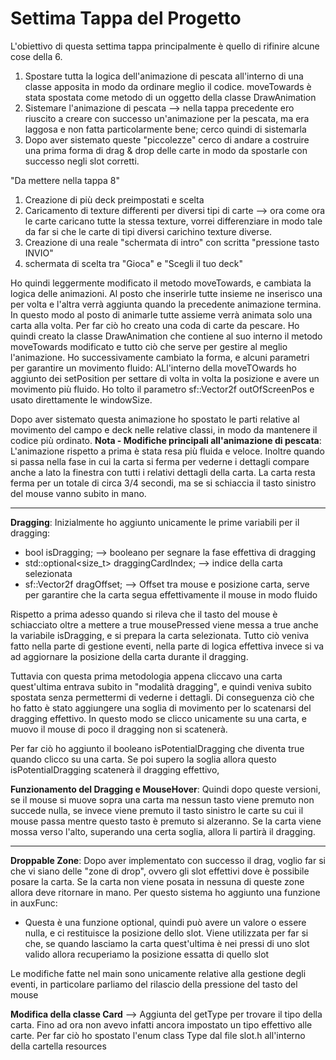 # Settima Tappa del Progetto

L'obiettivo di questa settima tappa principalmente è quello di rifinire alcune cose della 6.

1. Spostare tutta la logica dell'animazione di pescata all'interno di una classe apposita in modo da ordinare meglio il codice. moveTowards è stata spostata come metodo di un oggetto della classe DrawAnimation
2. Sistemare l'animazione di pescata --> nella tappa precedente ero riuscito a creare con successo un'animazione per la pescata, ma era laggosa e non fatta particolarmente bene; cerco quindi di sistemarla
3. Dopo aver sistemato queste "piccolezze" cerco di andare a costruire una prima forma di drag & drop delle carte in modo da spostarle con successo negli slot corretti.

"Da mettere nella tappa 8"

1. Creazione di più deck preimpostati e scelta
2. Caricamento di texture differenti per diversi tipi di carte --> ora come ora le carte caricano tutte la stessa texture, vorrei differenziare in modo tale da far si che le carte di tipi diversi carichino texture diverse.
3. Creazione di una reale "schermata di intro" con scritta "pressione tasto INVIO"
4. schermata di scelta tra "Gioca" e "Scegli il tuo deck"

Ho quindi leggermente modificato il metodo moveTowards, e cambiata la logica delle animazioni. Al posto che inserirle tutte insieme ne inserisco una per volta e l'altra verrà aggiunta quando la precedente animazione termina. In questo modo al posto di animarle tutte assieme verrà animata solo una carta alla volta. Per far ciò ho creato una coda di carte da pescare. 
Ho quindi creato la classe DrawAnimation che contiene al suo interno il metodo moveTowards modificato e tutto ciò che serve per gestire al meglio l'animazione. 
Ho successivamente cambiato la forma, e alcuni parametri per garantire un movimento fluido: 
ALl'interno della moveTOwards ho aggiunto dei setPosition per settare di volta in volta la posizione e avere un movimento più fluido.
Ho tolto il parametro sf::Vector2f outOfScreenPos e usato direttamente le windowSize.

Dopo aver sistemato questa animazione ho spostato le parti relative al movimento del campo e deck nelle relative classi, in modo da mantenere il codice più ordinato.
**Nota - Modifiche principali all'animazione di pescata**: L'animazione rispetto a prima è stata resa più fluida e veloce. Inoltre quando si passa nella fase in cui la carta si ferma per vederne i dettagli compare anche a lato la finestra con tutti i relativi dettagli della carta. La carta resta ferma per un totale di circa 3/4 secondi, ma se si schiaccia il tasto sinistro del mouse vanno subito in mano.

---

**Dragging**: Inizialmente ho aggiunto unicamente le prime variabili per il dragging: 

- bool isDragging; --> booleano per segnare la fase effettiva di dragging
- std::optional<size_t> draggingCardIndex; --> indice della carta selezionata
- sf::Vector2f dragOffset; --> Offset tra mouse e posizione carta, serve per garantire che la carta segua effettivamente il mouse in modo fluido

Rispetto a prima adesso quando si rileva che il tasto del mouse è schiacciato oltre a mettere a true mousePressed viene messa a true anche la variabile isDragging, e si prepara la carta selezionata. 
Tutto ciò veniva fatto nella parte di gestione eventi, nella parte di logica effettiva invece si va ad aggiornare la posizione della carta durante il dragging.

Tuttavia con questa prima metodologia appena cliccavo una carta quest'ultima entrava subito in "modalità dragging", e quindi veniva subito spostata senza permettermi di vederne i dettagli. Di conseguenza ciò che ho fatto è stato aggiungere una soglia di movimento per lo scatenarsi del dragging effettivo. In questo modo se clicco unicamente su una carta, e muovo il mouse di poco il dragging non si scatenerà.

Per far ciò ho aggiunto il booleano isPotentialDragging che diventa true quando clicco su una carta. Se poi supero la soglia allora questo isPotentialDragging scatenerà il dragging effettivo,

**Funzionamento del Dragging e MouseHover**: Quindi dopo queste versioni, se il mouse si muove sopra una carta ma nessun tasto viene premuto non succede nulla, se invece viene premuto il tasto sinistro le carte su cui il mouse passa mentre questo tasto è premuto si alzeranno. Se la carta viene mossa verso l'alto, superando una certa soglia, allora li partirà il dragging.

---

**Droppable Zone**: Dopo aver implementato con successo il drag, voglio far si che vi siano delle "zone di drop", ovvero gli slot effettivi dove è possibile posare la carta. Se la carta non viene posata in nessuna di queste zone allora deve ritornare in mano. Per questo sistema ho aggiunto una funzione in auxFunc:

- Questa è una funzione optional, quindi può avere un valore o essere nulla, e ci restituisce la posizione dello slot. Viene utilizzata per far si che, se quando lasciamo la carta quest'ultima è nei pressi di  uno slot valido allora recuperiamo la posizione essatta di quello slot 

Le modifiche fatte nel main sono unicamente relative alla gestione degli eventi, in particolare parliamo del rilascio della pressione del tasto del mouse

**Modifica della classe Card** --> Aggiunta del getType per trovare il tipo della carta. Fino ad ora non avevo infatti ancora impostato un tipo effettivo alle carte. Per far ciò ho spostato l'enum class Type dal file slot.h all'interno della cartella resources
